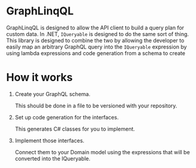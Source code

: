 # GraphLinqQL

GraphLinqQL is designed to allow the API client to build a query plan for
custom data. In .NET, `IQueryable` is designed to do the same sort of thing.
This library is designed to combine the two by allowing the developer to easily
map an arbitrary GraphQL query into the `IQueryable` expression by using lambda
expressions and code generation from a schema to create 

# How it works

1. Create your GraphQL schema.

    This should be done in a file to be versioned with your repository.

2. Set up code generation for the interfaces.

    This generates C# classes for you to implement.

3. Implement those interfaces.

    Connect them to your Domain model using the expressions that will be
	converted into the IQueryable.
